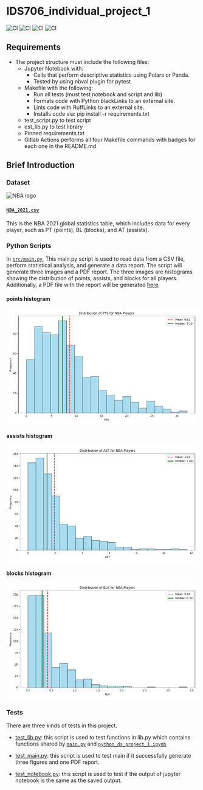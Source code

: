 # IDS706_individual_project_1
![CI](https://github.com/nogibjj/IDS706_pandas_description_hw2/actions/workflows/CICD.yml/badge.svg)
![CI](https://github.com/nogibjj/IDS706_pandas_description_hw2/actions/workflows/format.yml/badge.svg)
![CI](https://github.com/nogibjj/IDS706_pandas_description_hw2/actions/workflows/lint.yml/badge.svg)
![CI](https://github.com/nogibjj/IDS706_pandas_description_hw2/actions/workflows/test.yml/badge.svg)

## Requirements
* The project structure must include the following files:
    - Jupyter Notebook with: 
        + Cells that perform descriptive statistics using Polars or Panda.
        + Tested by using nbval plugin for pytest
    - Makefile with the following:
        + Run all tests (must test notebook and script and lib)
        + Formats code with Python blackLinks to an external site.
        + Lints code with RuffLinks to an external site.
        + Installs code via:  pip install -r requirements.txt
    - test_script.py to test script
    - est_lib.py to test library
    - Pinned requirements.txt
    - Gitlab Actions performs all four Makefile commands with badges for each one in the README.md

## Brief Introduction

### Dataset
<img src="https://seeklogo.com/images/N/nba-logo-59F0731E03-seeklogo.com.png" alt="NBA logo" width="400" />

#### [`NBA_2021.csv`](NBA_2021.csv)
This is the NBA 2021 global statistics table, which includes data for every player, such as PT (points), BL (blocks), and AT (assists).

### Python Scripts

In [`src/main.py`](src/main.py), This main.py script is used to read data from a CSV file, perform statistical analysis, and generate a data report. The script will generate three images and a PDF report. The three images are histograms showing the distribution of points, assists, and blocks for all players. Additionally, a PDF file with the report will be generated [here](NBA_2021_Report.pdf).

#### points histogram

![pts_histogram.png](pts_histogram.png)

#### assists histogram

![ast_histogram.png](ast_histogram.png)

#### blocks histogram

![blk_histogram.png](blk_histogram.png)

### Tests

There are three kinds of tests in this project.

* [test_lib.py](src/test_lib.py): this script is used to test functions in lib.py which contains functions shared by [`main.py`](src/main.py) and [`python_ds_project_1.ipynb`](python_ds_project_1.ipynb)

* [test_main.py](src/test_main.py): this script is used to test main if it successfully generate three figures and one PDF report.

* [test_notebook.py](src/test_notebook.py): this script is used to test if the output of jupyter notebook is the same as the saved output.
